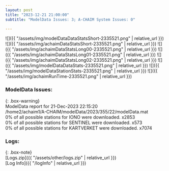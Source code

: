 ```yaml
---
layout: post
title: "2023-12-21 21:00:00"
subtitle: "ModelData Issues: 3; A-CHAIM System Issues: 0"

---
```


![]({{ "/assets/img/modelDataDataStatsShort-2335521.png" | relative_url }})
![]({{ "/assets/img/achaimDataStatsShort-2335521.png" | relative_url }})
![]({{ "/assets/img/achaimDataStatsLong00-2335521.png" | relative_url }})
![]({{ "/assets/img/achaimDataStatsLong01-2335521.png" | relative_url }})
![]({{ "/assets/img/achaimDataStatsLong02-2335521.png" | relative_url }})
![]({{ "/assets/img/modelDataDataStats-2335521.png" | relative_url }})
![]({{ "/assets/img/modelDataStationStats-2335521.png" | relative_url }})
![]({{ "/assets/img/achaimRunTime-2335521.png" | relative_url }})


### ModelData Issues:  
  
{: .box-warning}  
 ModelData report for 21-Dec-2023 22:15:20   
 /home2/achaim1/A-CHAIM/modelData/2023/355/22/modelData.mat   
 0% of all possible stations for IONO were downloaded. x2853   
 0% of all possible stations for SENTINEL were downloaded. x573   
 0% of all possible stations for KARTVERKET were downloaded. x7074   
  


### Logs:  
  
{: .box-note}  
[Logs.zip]({{ "/assets/other/logs.zip" | relative_url }})  
[Log Info]({{ "/logInfo" | relative_url }})  
